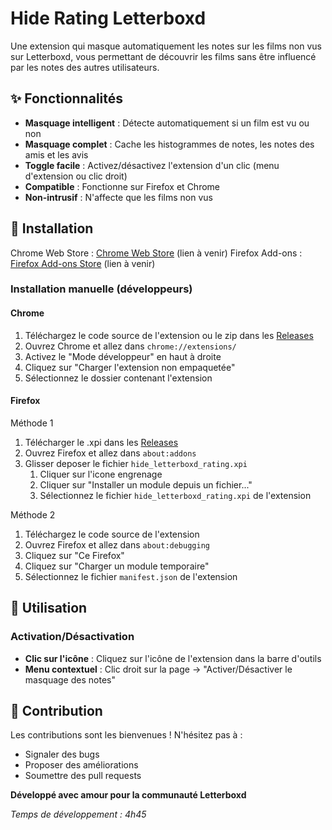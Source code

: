 # Hide Rating Letterboxd

Une extension qui masque automatiquement les notes sur les films non vus sur Letterboxd, vous permettant de découvrir les films sans être influencé par les notes des autres utilisateurs.

## ✨ Fonctionnalités

- **Masquage intelligent** : Détecte automatiquement si un film est vu ou non
- **Masquage complet** : Cache les histogrammes de notes, les notes des amis et les avis
- **Toggle facile** : Activez/désactivez l'extension d'un clic (menu d'extension ou clic droit)
- **Compatible** : Fonctionne sur Firefox et Chrome
- **Non-intrusif** : N'affecte que les films non vus

## 🔧 Installation

Chrome Web Store : [Chrome Web Store](https://chrome.google.com/webstore) (lien à venir)
Firefox Add-ons : [Firefox Add-ons Store](https://addons.mozilla.org) (lien à venir)

### Installation manuelle (développeurs)

#### Chrome
1. Téléchargez le code source de l'extension ou le zip dans les [Releases](https://github.com/abdu-63/Hide-Letterboxd-Review/releases/tag/1.3)
2. Ouvrez Chrome et allez dans `chrome://extensions/`
3. Activez le "Mode développeur" en haut à droite
4. Cliquez sur "Charger l'extension non empaquetée"
5. Sélectionnez le dossier contenant l'extension

#### Firefox
Méthode 1
1. Télécharger le .xpi dans les [Releases](https://github.com/abdu-63/Hide-Letterboxd-Review/releases/tag/1.3)
2. Ouvrez Firefox et allez dans `about:addons`
3. Glisser deposer le fichier `hide_letterboxd_rating.xpi`
    1. Cliquer sur l'icone engrenage
    2. Cliquer sur "Installer un module depuis un fichier..."
    3. Sélectionnez le fichier `hide_letterboxd_rating.xpi` de l'extension

Méthode 2
1. Téléchargez le code source de l'extension
2. Ouvrez Firefox et allez dans `about:debugging`
3. Cliquez sur "Ce Firefox"
4. Cliquez sur "Charger un module temporaire"
5. Sélectionnez le fichier `manifest.json` de l'extension

## 🚀 Utilisation

### Activation/Désactivation
- **Clic sur l'icône** : Cliquez sur l'icône de l'extension dans la barre d'outils
- **Menu contextuel** : Clic droit sur la page → "Activer/Désactiver le masquage des notes"

## 🤝 Contribution

Les contributions sont les bienvenues ! N'hésitez pas à :
- Signaler des bugs
- Proposer des améliorations
- Soumettre des pull requests

**Développé avec amour pour la communauté Letterboxd**

*Temps de développement : 4h45*
